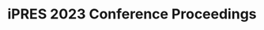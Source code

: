 ---
abstract: null
creators: []
date: null
document_url: https://www.ideals.illinois.edu/items/128305/bitstreams/428975/data.pdf
grand_parent: iPRES
institutions: []
keywords:
- conference proceedings
landing_page_url: https://hdl.handle.net/2142/121102
language: eng
layout: publication
license: CC-BY 4.0 International
notes_url: null
parent: iPRES 2023
presentation_url: null
size: null
source_name: iPRES
title: iPRES 2023 Conference Proceedings
type: unknown
year: 2023
---